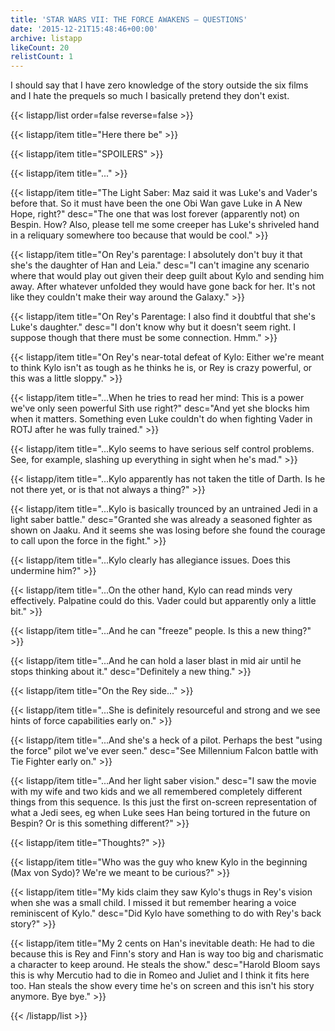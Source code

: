 ```yaml
---
title: 'STAR WARS VII: THE FORCE AWAKENS — QUESTIONS'
date: '2015-12-21T15:48:46+00:00'
archive: listapp
likeCount: 20
relistCount: 1
---
```


I should say that I have zero knowledge of the story outside the six films and I hate the prequels so much I basically pretend they don't exist.

<!--more-->

{{< listapp/list order=false reverse=false >}}

   {{< listapp/item title="Here there be" >}}

   {{< listapp/item title="SPOILERS" >}}

   {{< listapp/item title="..." >}}

   {{< listapp/item title="The Light Saber: Maz said it was Luke's and Vader's before that. So it must have been the one Obi Wan gave Luke in A New Hope, right?"
      desc="The one that was lost forever (apparently not) on Bespin. How? Also, please tell me some creeper has Luke's shriveled hand in a reliquary somewhere too because that would be cool." >}}

   {{< listapp/item title="On Rey's parentage: I absolutely don't buy it that she's the daughter of Han and Leia."
      desc="I can't imagine any scenario where that would play out given their deep guilt about Kylo and sending him away. After whatever unfolded they would have gone back for her. It's not like they couldn't make their way around the Galaxy." >}}

   {{< listapp/item title="On Rey's Parentage: I also find it doubtful that she's Luke's daughter."
      desc="I don't know why but it doesn't seem right. I suppose though that there must be some connection. Hmm." >}}

   {{< listapp/item title="On Rey's near-total defeat of Kylo: Either we're meant to think Kylo isn't as tough as he thinks he is, or Rey is crazy powerful, or this was a little sloppy." >}}

   {{< listapp/item title="...When he tries to read her mind: This is a power we've only seen powerful Sith use right?"
      desc="And yet she blocks him when it matters. Something even Luke couldn't do when fighting Vader in ROTJ after he was fully trained." >}}

   {{< listapp/item title="...Kylo seems to have serious self control problems. See, for example, slashing up everything in sight when he's mad." >}}

   {{< listapp/item title="...Kylo apparently has not taken the title of Darth. Is he not there yet, or is that not always a thing?" >}}

   {{< listapp/item title="...Kylo is basically trounced by an untrained Jedi in a light saber battle."
      desc="Granted she was already a seasoned fighter as shown on Jaaku. And it seems she was losing before she found the courage to call upon the force in the fight." >}}

   {{< listapp/item title="...Kylo clearly has allegiance issues. Does this undermine him?" >}}

   {{< listapp/item title="...On the other hand, Kylo can read minds very effectively. Palpatine could do this. Vader could but apparently only a little bit." >}}

   {{< listapp/item title="...And he can \"freeze\" people. Is this a new thing?" >}}

   {{< listapp/item title="...And he can hold a laser blast in mid air until he stops thinking about it."
      desc="Definitely a new thing." >}}

   {{< listapp/item title="On the Rey side..." >}}

   {{< listapp/item title="...She is definitely resourceful and strong and we see hints of force capabilities early on." >}}

   {{< listapp/item title="...And she's a heck of a pilot. Perhaps the best \"using the force\" pilot we've ever seen."
      desc="See Millennium Falcon battle with Tie Fighter early on." >}}

   {{< listapp/item title="...And her light saber vision."
      desc="I saw the movie with my wife and two kids and we all remembered completely different things from this sequence. Is this just the first on-screen representation of what a Jedi sees, eg when Luke sees Han being tortured in the future on Bespin? Or is this something different?" >}}

   {{< listapp/item title="Thoughts?" >}}

   {{< listapp/item title="Who was the guy who knew Kylo in the beginning (Max von Sydo)? We're we meant to be curious?" >}}

   {{< listapp/item title="My kids claim they saw Kylo's thugs in Rey's vision when she was a small child. I missed it but remember hearing a voice reminiscent of Kylo."
      desc="Did Kylo have something to do with Rey's back story?" >}}

   {{< listapp/item title="My 2 cents on Han's inevitable death: He had to die because this is Rey and Finn's story and Han is way too big and charismatic a character to keep around. He steals the show."
      desc="Harold Bloom says this is why Mercutio had to die in Romeo and Juliet and I think it fits here too. Han steals the show every time he's on screen and this isn't his story anymore. Bye bye." >}}

{{< /listapp/list >}}

